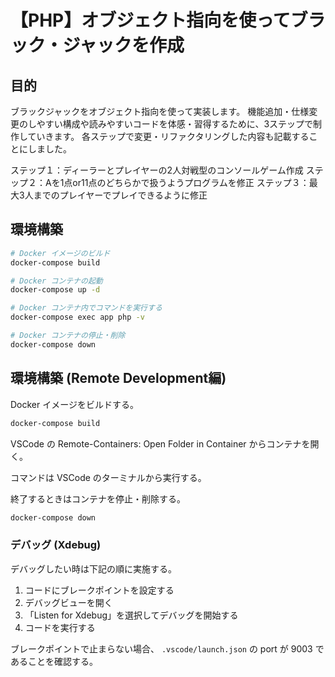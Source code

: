 # 【PHP】オブジェクト指向を使ってブラック・ジャックを作成

## 目的
ブラックジャックをオブジェクト指向を使って実装します。
機能追加・仕様変更のしやすい構成や読みやすいコードを体感・習得するために、3ステップで制作していきます。
各ステップで変更・リファクタリングした内容も記載することにしました。

ステップ１：ディーラーとプレイヤーの2人対戦型のコンソールゲーム作成
ステップ２：Aを1点or11点のどちらかで扱うようプログラムを修正
ステップ３：最大3人までのプレイヤーでプレイできるように修正

## 環境構築

```bash
# Docker イメージのビルド
docker-compose build

# Docker コンテナの起動
docker-compose up -d

# Docker コンテナ内でコマンドを実行する
docker-compose exec app php -v

# Docker コンテナの停止・削除
docker-compose down
```

## 環境構築 (Remote Development編)

Docker イメージをビルドする。

```bash
docker-compose build
```

VSCode の Remote-Containers: Open Folder in Container からコンテナを開く。

コマンドは VSCode のターミナルから実行する。

終了するときはコンテナを停止・削除する。

```bash
docker-compose down
```

### デバッグ (Xdebug)

デバッグしたい時は下記の順に実施する。

1. コードにブレークポイントを設定する
2. デバッグビューを開く
3. 「Listen for Xdebug」を選択してデバッグを開始する
4. コードを実行する

ブレークポイントで止まらない場合、 `.vscode/launch.json` の port が 9003 であることを確認する。
